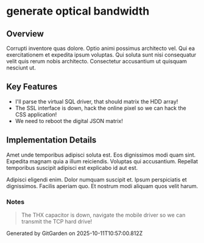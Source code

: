 # generate optical bandwidth

## Overview
Corrupti inventore quas dolore. Optio animi possimus architecto vel. Qui ea exercitationem et expedita ipsum voluptas. Qui soluta sunt nisi consequatur velit quis rerum nobis architecto. Consectetur accusantium ut quisquam nesciunt ut.

## Key Features
- I'll parse the virtual SQL driver, that should matrix the HDD array!
- The SSL interface is down, hack the online pixel so we can hack the CSS application!
- We need to reboot the digital JSON matrix!

## Implementation Details
Amet unde temporibus adipisci soluta est. Eos dignissimos modi quam sint. Expedita magnam quia a illum reiciendis. Voluptas qui accusantium. Repellat temporibus suscipit adipisci est explicabo id aut est.
 Adipisci eligendi enim. Dolor numquam suscipit et. Ipsum perspiciatis et dignissimos. Facilis aperiam quo. Et nostrum modi aliquam quos velit harum.

### Notes
> The THX capacitor is down, navigate the mobile driver so we can transmit the TCP hard drive!

Generated by GitGarden on 2025-10-11T10:57:00.812Z